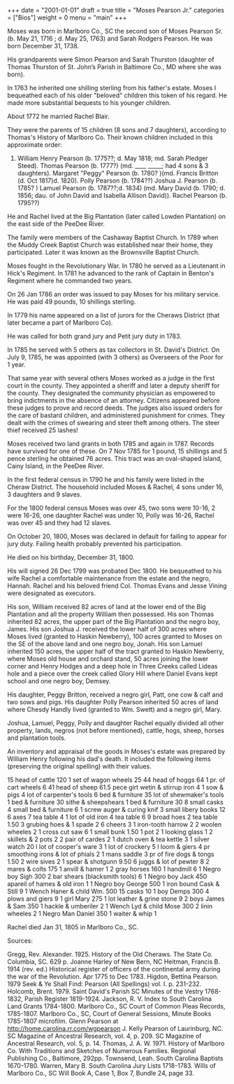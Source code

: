 +++
date = "2001-01-01"
draft = true
title = "Moses Pearson Jr."
categories = ["Bios"]
weight = 0
menu =  "main"
+++

Moses was born in Marlboro Co., SC the second son of Moses Pearson Sr. (b. May 21, 1716 ; d. May 25, 1763) and Sarah Rodgers Pearson.  He was born December 31, 1738.

His grandparents were Simon Pearson and Sarah Thurston (daughter of Thomas Thurston of St. John’s Parish in Baltimore Co., MD where she was born).

In 1763 he inherited one shilling sterling from his father's estate.  Moses I bequeathed each of his older "beloved" children this token of his regard.  He made more substantial bequests to his younger children.

About 1772 he married Rachel Blair.

They were the parents of 15 children (8 sons and 7 daughters), according to Thomas's History of Marlboro Co.  Their known children included in this approximate order:

1) William Henry Pearson (b. 1775??; d. May 1818; md. Sarah Pledger Steed).
  Thomas Pearson (b. 1777?) (md. ____ _____; had 4 sons & 3 daughters). 
  Margaret "Peggy" Pearson (b. 1780? )(md. Francis Britton (d. Oct 1817)d. 1820).
  Polly Pearson (b. 1784??)
  Joshua J. Pearson (b. 1785? )
  Lamuel Pearson (b. 1787??;d. 1834) (md. Mary David (b. 1790; d. 1856; dau. of John David and Isabella Allison David)).
  Rachel Pearson (b. 1795??)

He and Rachel lived at the Big Plantation (later called Lowden Plantation) on the east side of the PeeDee River.

The family were members of the Cashaway Baptist Church.  In 1789 when the Muddy Creek Baptist Church was established near their home, they participated.  Later it was known as the Brownsville Baptist Church.

Moses fought in the Revolutionary War.  In 1780 he served as a Lieutenant in Hick's Regiment.  In 1781 he advanced to the rank of Captain in Benton's Regiment where he commanded two years.

On 26 Jan 1786 an order was issued to pay Moses for his military service.  He was paid 49 pounds, 10 shillings sterling.

In 1779 his name appeared on a list of jurors for the Cheraws District (that later became a part of Marlboro Co).

He was called for both grand jury and Petit jury duty in 1783.

In 1785 he served with 5 others as tax collectors in St. David's District.  On July 9, 1785, he was appointed (with 3 others) as Overseers of the Poor for 1 year.

That same year with several others Moses worked as a judge in the first court in the county.  They appointed a sheriff and later a deputy sheriff for the county.  They designated the community physician as empowered to bring indictments in the absence of an attorney.  Citizens appeared before these judges to prove and record deeds.  The judges also issued orders for the care of bastard children, and administered punishment for crimes.  They dealt with the crimes of swearing and steer theft among others.  The steer thief received 25 lashes!

Moses received two land grants in both 1785 and again in 1787.  Records have survived for one of these.  On 7 Nov 1785 for 1 pound, 15 shillings and 5 pence sterling he obtained 76 acres.  This tract was an oval-shaped island, Cainy Island, in the PeeDee River.




In the first federal census in 1790 he and his family were listed in the Cheraw District.  The household included Moses & Rachel, 4 sons under 16, 3 daughters and 9 slaves.

For the 1800 federal census Moses was over 45, two sons were 10-16, 2 were 16-26, one daughter Rachel was under 10, Polly was 16-26, Rachel was over 45 and they had 12 slaves.

On October 20, 1800, Moses was declared in default for failing to appear for jury duty.  Failing health probably prevented his participation.

He died on his birthday, December 31, 1800.

His will signed 26 Dec 1799 was probated Dec 1800.  He bequeathed to his wife Rachel a comfortable maintenance from the estate and the negro, Hannah.  Rachel and his beloved friend Col. Thomas Evans and Jesse Vining were designated as executors.

His son, William received 82 acres of land at the lower end of the Big Plantation and all the property William then possessed.  His son Thomas inherited 82 acres, the upper part of the Big Plantation and the negro boy, James.  His son Joshua J. received the lower half of 300 acres where Moses lived (granted to Haskin Newberry), 100 acres granted to Moses on the SE of the above land and one negro boy, Jonah.  His son Lamuel inherited 150 acres, the upper half of the tract granted to Haskin Newberry, where Moses old house and orchard stand, 50 acres joining the lower corner and Henry Hodges and a deep hole in Three Creeks called Lideas hole and a piece over the creek called Glory Hill where Daniel Evans kept school and one negro boy, Demsey.

His daughter, Peggy Britton, received a negro girl, Patt, one cow & calf and two sows and pigs.  His daughter Polly Pearson inherited 50 acres of land where Chesdy Handly lived (granted to Wm. Swett) and a negro girl, Mary.

Joshua, Lamuel, Peggy, Polly and daughter Rachel equally divided all other property, lands, negros (not before mentioned), cattle, hogs, sheep, horses and plantation tools.

An inventory and appraisal of the goods in Moses's estate was prepared by William Henry following his dad's death. It included the following items (preserving the original spelling) with their values.

15 head of cattle
120
1 set of wagon wheels
25
44 head of hoggs
64
1 pr. of cart wheels
6
41 head of sheep
61.5
pece girt wetin & stirrup iron
4
1 sow & pigs
 4
lot of carpenter's tools
6
bed & furniture
35
lot of shewmaker's tools
1
bed & furniture
30
sithe & sheepshears
1
bed & furniture
30
8 small casks
4
small bed & furniture
 6
1 screw auger & curing knif
3
small libery books
12
6 axes
7
tea table
 4
1 lot of old iron
4
tea table
 6
9 broad hoes
2
tea table
1.50
3 grubing hoes & 1 spade
2
6 cheers
3
1 iron-tooth harrow
2
2 woolen wheeles
2
1 cross cut saw
6
1 small bunk
1.50
1 pot
2
1 looking glass
1
2 skillets & 2 pots
2
2 pair of cardes
2
1 dutch oven & tea kettle
3
1 silver watch
20
l lot of cooper's ware
3
1 lot of crockery
5
l loom & giers
4
pr smoothing irons & lot of
phials
2
1 mans saddle
3
pr of fire dogs & tongs
1.50
2 wire sives
2
1 spear & shotgunn
9.50
6 juggs & lot of pewter
8
2 mares & colts
175
1 anvill & hamer
1
2 gray horses
160
1 handmill
6
1 Negro boy Sigh
300
2 bar shears (blacksmith tools)
6
1 Negro boy Jack
450
apareil of hames & old iron
1
1 Negro boy George
500
1 iron bound Cask & Still
9
1 Wench Haner & child Wm.
500
15 casks
10
1 boy Demps
300
4 plows and giers
9
1 girl Mary
275
1 lot leather & grine stone
9
2 boys James & Sam
350
1 hackle & umberiler
2
1 Wench Lyd & child Mose
300
2 linin wheeles
2
1 Negro Man Daniel
350
1 waiter & whip
1


Rachel died Jan 31, 1805 in Marlboro Co., SC.


Sources:

Gregg, Rev. Alexander. 1925. History of the Old Cheraws. The State Co. Columbia, SC. 629 p.
Joanne Harley of New Bern, NC
Heitman, Francis B. 1914 (rev. ed.) Historical register of officers of the continental army during the war of the Revolution. Apr 1775 to Dec 1783.
Higdon, Bettina Pearson. 1979 Seek & Ye Shall Find: Pearson (All Spellings) vol. I. p. 231-232.
Holcomb, Brent. 1979. Saint David's Parish SC Minutes of the Vestry 1768-1832, Parish Register 1819-1924.
Jackson, R. V. Index to South Carolina Land Grants 1784-1800.
Marlboro Co., SC Court of Common Pleas Records, 1785-1807. 
Marlboro Co., SC, Court of General Sessions, Minute Books 1785-1807 microfilm.
Glenn Pearson at http://home.carolina.rr.com/wgpearson
J. Kelly Pearson of Laurinburg, NC.
SC Magazine of Ancestral Research, vol. 4, p. 209.
SC Magazine of Ancestral Research, vol. 5, p. 14.
Thomas, J. A. W. 1971. History of Marlboro Co. With Traditions and Sketches of Numerous Families.  Regional Publishing Co., Baltimore, 292pp.
Townsend, Leah. South Carolina Baptists 1670-1780.
Warren, Mary B. South Carolina Jury Lists 1718-1783.
Wills of Marlboro Co., SC Will Book A, Case 1, Box 7, Bundle 24, page 33.
